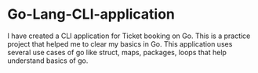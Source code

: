 # Go-Lang-CLI-application
I have created a CLI application for Ticket booking on Go. This is a practice project that helped me to clear my basics in Go.
This application uses several use cases of go like struct, maps, packages, loops that help understand basics of go.
